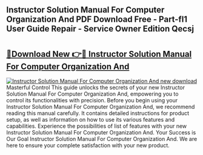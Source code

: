 ## Instructor Solution Manual For Computer Organization And PDF Download Free - Part-fI1 User Guide Repair - Service Owner Edition Qecsj

# <h2><a href="http://bc67308.oget.top/?id=Instructor+Solution+Manual+For+Computer+Organization+And">🔗Download New 👉🔴 Instructor Solution Manual For Computer Organization And</a></h2>

[![Instructor Solution Manual For Computer Organization And new download](https://i.imgur.com/5g1atiW.png)](http://bc67308.oget.top/?id=Instructor+Solution+Manual+For+Computer+Organization+And)
Masterful Control This guide unlocks the secrets of your new Instructor Solution Manual For Computer Organization And, empowering you to control its functionalities with precision. Before you begin using your Instructor Solution Manual For Computer Organization And, we recommend reading this manual carefully. It contains detailed instructions for product setup, as well as information on how to use its various features and capabilities. Experience the possibilities of list of features with your new Instructor Solution Manual For Computer Organization And. Your Success is Our Goal Instructor Solution Manual For Computer Organization And. We are here to ensure your complete satisfaction with your new product.

